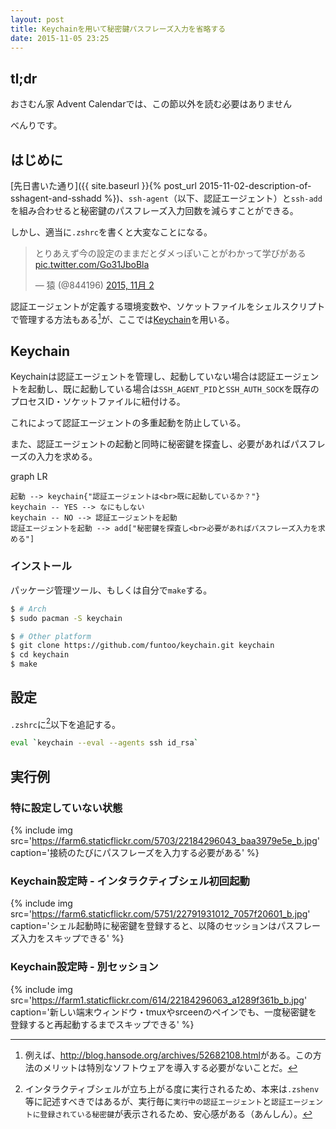 ```yaml
---
layout: post
title: Keychainを用いて秘密鍵パスフレーズ入力を省略する
date: 2015-11-05 23:25
---
```


## tl;dr

<div class="alert alert-info">おさむん家 Advent Calendarでは、この節以外を読む必要はありません</div>

べんりです。

## はじめに

[先日書いた通り]({{ site.baseurl }}{% post_url 2015-11-02-description-of-sshagent-and-sshadd %})、`ssh-agent`（以下、認証エージェント）と`ssh-add`を組み合わせると秘密鍵のパスフレーズ入力回数を減らすことができる。

しかし、適当に`.zshrc`を書くと大変なことになる。

<blockquote class="twitter-tweet tw-align-center" lang="ja"><p lang="ja" dir="ltr">とりあえず今の設定のままだとダメっぽいことがわかって学びがある <a href="https://t.co/Go31JboBla">pic.twitter.com/Go31JboBla</a></p>&mdash; 猿 (@844196) <a href="https://twitter.com/844196/status/661178165658710016">2015, 11月 2</a></blockquote>
<script async src="//platform.twitter.com/widgets.js" charset="utf-8"></script>

認証エージェントが定義する環境変数や、ソケットファイルをシェルスクリプトで管理する方法もある[^1]が、ここでは[Keychain](http://www.funtoo.org/Keychain)を用いる。

[^1]: 例えば、<http://blog.hansode.org/archives/52682108.html>がある。この方法のメリットは特別なソフトウェアを導入する必要がないことだ。

## Keychain

Keychainは認証エージェントを管理し、起動していない場合は認証エージェントを起動し、既に起動している場合は`SSH_AGENT_PID`と`SSH_AUTH_SOCK`を既存のプロセスID・ソケットファイルに紐付ける。

これによって認証エージェントの多重起動を防止している。

また、認証エージェントの起動と同時に秘密鍵を探査し、必要があればパスフレーズの入力を求める。

<div class="mermaid">
graph LR

    起動 --> keychain{"認証エージェントは<br>既に起動しているか？"}
    keychain -- YES --> なにもしない
    keychain -- NO --> 認証エージェントを起動
    認証エージェントを起動 --> add["秘密鍵を探査し<br>必要があればパスフレーズ入力を求める"]

</div>

### <i class="fa fa-download fa-fw"></i> インストール

パッケージ管理ツール、もしくは自分で`make`する。

```bash
$ # Arch
$ sudo pacman -S keychain

$ # Other platform
$ git clone https://github.com/funtoo/keychain.git keychain
$ cd keychain
$ make
```

## 設定

`.zshrc`に[^2]以下を追記する。

[^2]: インタラクティブシェルが立ち上がる度に実行されるため、本来は`.zshenv`等に記述すべきではあるが、実行毎に`実行中の認証エージェント`と`認証エージェントに登録されている秘密鍵`が表示されるため、安心感がある（あんしん）。

```bash
eval `keychain --eval --agents ssh id_rsa`
```

## 実行例

### 特に設定していない状態

{% include img src='https://farm6.staticflickr.com/5703/22184296043_baa3979e5e_b.jpg' caption='接続のたびにパスフレーズを入力する必要がある' %}

### Keychain設定時 - インタラクティブシェル初回起動

{% include img src='https://farm6.staticflickr.com/5751/22791931012_7057f20601_b.jpg' caption='シェル起動時に秘密鍵を登録すると、以降のセッションはパスフレーズ入力をスキップできる' %}

### Keychain設定時 - 別セッション

{% include img src='https://farm1.staticflickr.com/614/22184296063_a1289f361b_b.jpg' caption='新しい端末ウィンドウ・tmuxやsrceenのペインでも、一度秘密鍵を登録すると再起動するまでスキップできる' %}
